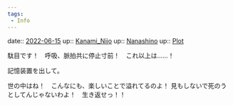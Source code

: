 ```yaml
---
tags:
 - Info
---
```


date:: [2022-06-15](Daily_Note/2022-06-15.md)
up:: [Kanami_Nijo](Bar/Novel/Nacaria/Kanami_Nijo.md)
up:: [Nanashino](Bar/Novel/Nacaria/Nanashino.md)
up:: [Plot](Bar/Novel/Chaos/Plot.md)

駄目です！　呼吸、脈拍共に停止寸前！　これ以上は……！

記憶装置を出して。

世の中はね！　こんなにも、楽しいことで溢れてるのよ！
見もしないで死のうとしてんじゃないわよ！　生き返せっ！！